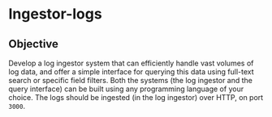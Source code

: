 # Ingestor-logs

## Objective
Develop a log ingestor system that can efficiently handle vast volumes of log data, and offer a simple interface for querying this data using full-text search or specific field filters.
Both the systems (the log ingestor and the query interface) can be built using any programming language of your choice.
The logs should be ingested (in the log ingestor) over HTTP, on port `3000`.
